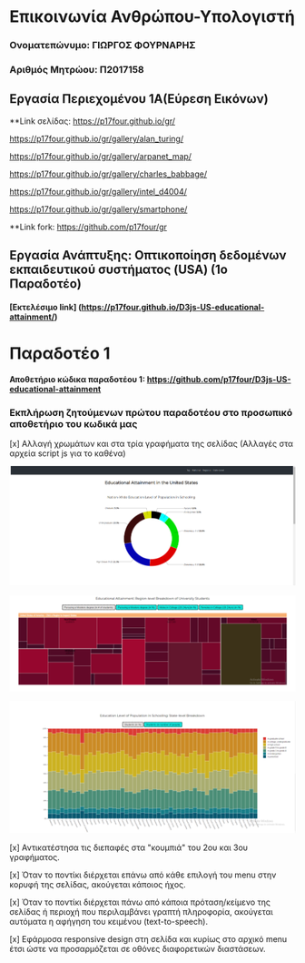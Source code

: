 # Επικοινωνία Ανθρώπου-Υπολογιστή

### Ονοματεπώνυμο: ΓΙΩΡΓΟΣ ΦΟΥΡΝΑΡΗΣ

### Αριθμός Μητρώου: Π2017158

## Εργασία Περιεχομένου 1Α(Εύρεση Εικόνων)
**Link σελίδας: https://p17four.github.io/gr/

https://p17four.github.io/gr/gallery/alan_turing/

https://p17four.github.io/gr/gallery/arpanet_map/

https://p17four.github.io/gr/gallery/charles_babbage/

https://p17four.github.io/gr/gallery/intel_d4004/

https://p17four.github.io/gr/gallery/smartphone/

**Link fork: https://github.com/p17four/gr


## Εργασία Ανάπτυξης: Οπτικοποίηση δεδομένων εκπαιδευτικού συστήματος (USA) (1o Παραδοτέο)
#### [Εκτελέσιμο link] (https://p17four.github.io/D3js-US-educational-attainment/)

# Παραδοτέο 1
#### Αποθετήριο κώδικα παραδοτέου 1:  https://github.com/p17four/D3js-US-educational-attainment
### Εκπλήρωση ζητούμενων πρώτου παραδοτέου στο προσωπικό αποθετήριο του κωδικά μας
[x] Αλλαγή χρωμάτων και στα τρία γραφήματα της σελίδας (Αλλαγές στα αρχεία script js για το καθένα)

![](Screenshot_1.png)	

![](Screenshot_2.png)	

![](Screenshot_3.png)	

[x] Αντικατέστησα τις διεπαφές στα "κουμπιά" του 2ου και 3ου γραφήματος.
 
 [x] Όταν το ποντίκι διέρχεται επάνω από κάθε επιλογή του menu στην κορυφή της σελίδας, ακούγεται κάποιος ήχος.
 
 [x] Όταν το ποντίκι διέρχεται πάνω από κάποια πρόταση/κείμενο της σελίδας ή περιοχή που περιλαμβάνει γραπτή πληροφορία, ακούγεται αυτόματα η αφήγηση του κειμένου (text-to-speech).
 
 [x] Εφάρμοσα responsive design στη σελίδα και κυρίως στο αρχικό menu έτσι ώστε να προσαρμόζεται σε οθόνες διαφορετικών διαστάσεων.
